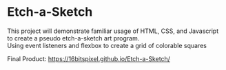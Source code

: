 # Etch-a-Sketch
This project will demonstrate familiar usage of HTML, CSS, and Javascript to create a pseudo etch-a-sketch art program.  
Using event listeners and flexbox to create a grid of colorable squares  

Final Product:
https://16bitspixel.github.io/Etch-a-Sketch/
